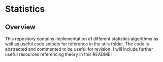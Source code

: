 # Statistics 

## Overview

This repository contains implementation of different statistics algorithms as well as useful code snipets for reference in the utils folder. The code is abstracted and commented to be useful for revision. I will include further useful resources referencing theory in this README!
